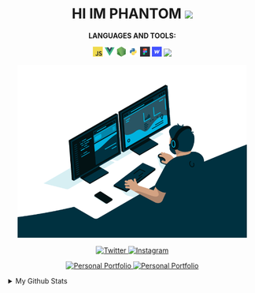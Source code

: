<div align="center">
<h1>HI IM PHANTOM <img src="https://media.giphy.com/media/hvRJCLFzcasrR4ia7z/giphy.gif" width="25px"></h1>
  
**LANGUAGES AND TOOLS:**  

<code><img height="20" src="https://raw.githubusercontent.com/github/explore/80688e429a7d4ef2fca1e82350fe8e3517d3494d/topics/javascript/javascript.png"></code>
<code><img height="20" src="https://raw.githubusercontent.com/github/explore/80688e429a7d4ef2fca1e82350fe8e3517d3494d/topics/vue/vue.png"></code>
<code><img height="20" src="https://raw.githubusercontent.com/github/explore/80688e429a7d4ef2fca1e82350fe8e3517d3494d/topics/nodejs/nodejs.png"></code>
<code><img height="20" src="https://raw.githubusercontent.com/github/explore/80688e429a7d4ef2fca1e82350fe8e3517d3494d/topics/python/python.png"></code>
<code><img height="20" src="assets/figma.png"></code>
<code><img height="20" src="assets/wenflow.png"></code>
<code><img height="20" src="assets/code.png"></code>

<div align="center">
  <!-- <img src="standard.gif"></div> -->
  <img height="350" src="assets/code.gif"></div>
<!-- OLD STUFFS -->

<!--I’m currently working on [Something New](https://www.simpx.xyz)
- 🌱 I’m currently learning nothing
- 📫 How to reach me: [Email](mailto:hello@yourphantom.co.in), [Discord](https://discord.com/users/821417000470839367)
- ⚡ My Websites: [Simpx](https://www.simpx.xyz/), [PHANTOM](https://www.yourphantom.co.in/)  -->
<!--- 💬 Ask me about ..-->
<!-- - 😄 Pronouns: ..-->

<!-- OLD STUFFS -->

<p align="center">
  <a href="https://twitter.com/MrPhantom69" target="_blank">
    <img src="https://img.shields.io/badge/twitter-%231DA1F2.svg?&style=for-the-badge&logo=twitter&logoColor=white&color=071A2C" alt="Twitter"/>
  </a>
  <a href="https://instagram.com/itsphantom69" target="_blank">
    <img src="https://img.shields.io/badge/instagram-%23E4405F.svg?&style=for-the-badge&logo=instagram&logoColor=white&color=071A2C" alt="Instagram"/>
  </a>
</p>

<p align="center">
 <a href="https://yourphantom.xyz/" target="_blank">
    <img src="https://img.shields.io/badge/Personal-Portfolio-informational?style=flat-square&color=black&logo=vercel&logoColor=white" alt="Personal Portfolio"/>
  </a>
  </ br>
  </ br>
   <a href="mailto:hello@yourphantom.xyz" target="_blank">
    <img src="https://img.shields.io/badge/Email-Me-informational?style=flat-square&color=black&logo=vercel&logoColor=white" alt="Personal Portfolio"/>
  </a>
</p>

</div>
<details>
<summary>My Github Stats</summary>
  <p align="center">
    
  <a href="https://github.com/PHANTOM0P?tab=repositories&sort=stargazers">
    <img alt="total stars" title="Total stars on GitHub" src="https://custom-icon-badges.herokuapp.com/badge/dynamic/json?logo=star&color=55960c&labelColor=488207&label=Stars&style=for-the-badge&query=%24.stars&url=https://api.github-star-counter.workers.dev/user/PHANTOM0P"/></a>
  <a href="https://github.com/PHANTOM0P?tab=followers">
    <img alt="followers" title="Follow me on Github" src="https://custom-icon-badges.herokuapp.com/github/followers/PHANTOM0P?color=236ad3&labelColor=1155ba&style=for-the-badge&logo=person-add&label=Follow&logoColor=white"/></a>
  
<p align="center">
    <img alt = "GitHub Stats" src="https://github-readme-stats.vercel.app/api?username=PHANTOM0P&show_icons=true&hide=issues&icon_color=000000&hide_border=true&title_color=5391FE&text_color=555">
    <br>
    <img alt = "Top Language" src="https://github-readme-stats.vercel.app/api/top-langs/?username=PHANTOM0P&hide=html,&hide_border=true&title_color=5391FE&text_color=555"/>
  <br />
    <img height="180em" src="https://github-readme-streak-stats.herokuapp.com/?user=PHANTOM0P&hide_border=true" />
  <br />
  <a href="https://github.com/ashutosh00710/github-readme-activity-graph"><img alt="PHANTOM's Activity Graph" src="https://activity-graph.herokuapp.com/graph?username=PHANTOM0P&bg_color=1F222E&color=F8D866&line=F85D7F&point=FFFFFF&hide_border=true" /></a>
</p>
</details>
